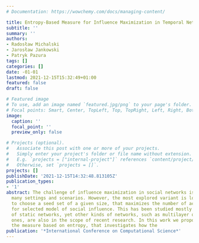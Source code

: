 ```yaml
---
# Documentation: https://wowchemy.com/docs/managing-content/

title: Entropy-Based Measure for Influence Maximization in Temporal Networks
subtitle: ''
summary: ''
authors:
- Radosław Michalski
- Jarosław Jankowski
- Patryk Pazura
tags: []
categories: []
date: -01-01
lastmod: 2021-12-15T15:32:49+01:00
featured: false
draft: false

# Featured image
# To use, add an image named `featured.jpg/png` to your page's folder.
# Focal points: Smart, Center, TopLeft, Top, TopRight, Left, Right, BottomLeft, Bottom, BottomRight.
image:
  caption: ''
  focal_point: ''
  preview_only: false

# Projects (optional).
#   Associate this post with one or more of your projects.
#   Simply enter your project's folder or file name without extension.
#   E.g. `projects = ["internal-project"]` references `content/project/deep-learning/index.md`.
#   Otherwise, set `projects = []`.
projects: []
publishDate: '2021-12-15T14:32:48.813105Z'
publication_types:
- '1'
abstract: The challenge of influence maximization in social networks is tackled in
  many settings and scenarios. However, the most explored variant is looking at how
  to choose a seed set of a given size, that maximizes the number of activated nodes
  for selected model of social influence. This has been studied mostly in the area
  of static networks, yet other kinds of networks, such as multilayer or temporal
  ones, are also in the scope of recent research. In this work we propose and evaluate
  the measure based on entropy, that investigates how the
publication: '*International Conference on Computational Science*'
---
```

